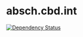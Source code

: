 absch.cbd.int
=============

[![Dependency Status](https://david-dm.org/scbd/absch.cbd.int.svg)](https://david-dm.org/scbd/absch.cbd.int.svg)
